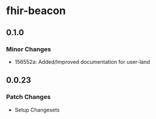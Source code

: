 # fhir-beacon

## 0.1.0

### Minor Changes

- 156552a: Added/Improved documentation for user-land

## 0.0.23

### Patch Changes

- Setup Changesets
